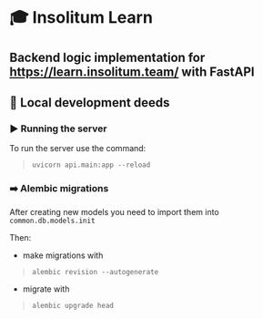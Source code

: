 # 🎓 Insolitum Learn

## Backend logic implementation for <https://learn.insolitum.team/> with FastAPI

## 📍 Local development deeds

### ▶️ Running the server

To run the server use the command:

> `uvicorn api.main:app --reload`

### ➡️ Alembic migrations

After creating new models you need to import them into `common.db.models.init`

Then:

- make migrations with

> `alembic revision --autogenerate`

- migrate with

> `alembic upgrade head`
